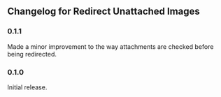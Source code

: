 ## Changelog for Redirect Unattached Images ##

### 0.1.1

Made a minor improvement to the way attachments are checked before being redirected.

### 0.1.0

Initial release.
